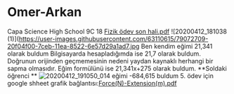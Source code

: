 # Omer-Arkan
Capa Science High School 9C 18 
[Fizik ödev son hali.pdf](https://github.com/OmerA12345/Omer-Arkan/files/4466558/Fizik.odev.son.hali.pdf)
![20200412_181038 (1)](https://user-images.githubusercontent.com/63110615/79072709-20f04f00-7ceb-11ea-8522-6e57d29a1ad7.jpg
Ben kendim eğimi 21,341 olarak buldum 
Bilgisayarda hesapladığımda ise 21,7 olarak buldum.
Doğrunun orijinden geçmemesinin nedeni yaydan kaynaklı herhangi bir sapma olmasıdır.
Eğim formülünü ise 21,341x+275 olarak buldum.
**Soldaki öğrenci **
![20200412_191050_014](https://user-images.githubusercontent.com/63110615/79073894-c73f5300-7cf1-11ea-98f8-7a7c06188ebc.jpg)
eğimi -684,615 buldum
5. ödev için google shheet grafik bağlantısı:[Force(N)-Extension(m).pdf](https://github.com/OmerA12345/Omer-Arkan/files/4466654/Force.N.-Extension.m.pdf)
